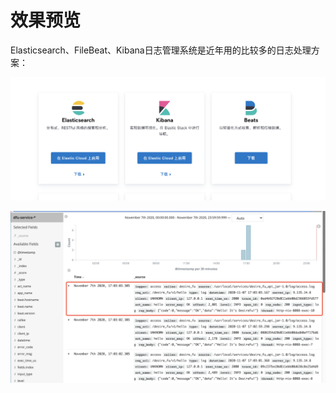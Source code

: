 # 效果预览

Elasticsearch、FileBeat、Kibana日志管理系统是近年用的比较多的日志处理方案：

![](../../.gitbook/assets/image%20%288%29.png)

![&#x65E5;&#x5FD7;&#x6536;&#x96C6;](../../.gitbook/assets/image%20%284%29.png)



